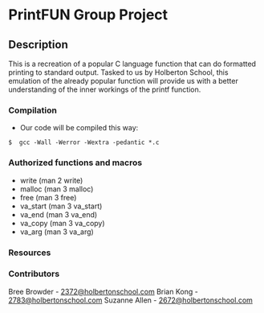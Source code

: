 # PrintFUN Group Project

## Description

This is a recreation of a popular C language function that can do formatted printing to standard output. Tasked to us by Holberton School, this emulation of the already popular function will provide us with a better understanding of the inner workings of the printf function.

### Compilation

* Our code will be compiled this way:
~~~~~~~~~~~~~~
$  gcc -Wall -Werror -Wextra -pedantic *.c
~~~~~~~~~~~~~~

### Authorized functions and macros

* write (man 2 write)
* malloc (man 3 malloc)
* free (man 3 free)
* va_start (man 3 va_start)
* va_end (man 3 va_end)
* va_copy (man 3 va_copy)
* va_arg (man 3 va_arg)

### Resources
[1]: https://www.cypress.com/file/54761/download/ "Secrets of Printf"

### Contributors
Bree Browder - 2372@holbertonschool.com
Brian Kong - 2783@holbertonschool.com
Suzanne Allen - 2672@holbertonschool.com
